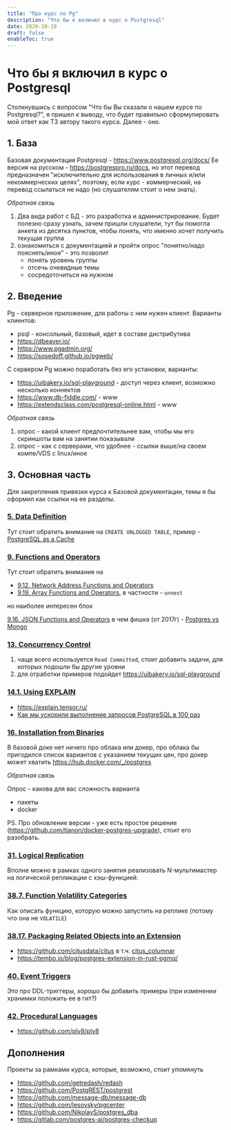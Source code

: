 ```yaml
---
title: "Про курс по Pg"
description: "Что бы я включил в курс о Postgresql"
date: 2020-10-10
draft: false
enableToc: true
---
```


# Что бы я включил в курс о Postgresql

Столкнувшись с вопросом "Что бы Вы сказали о нашем курсе по Postgresql?", я пришел к выводу, что будет правильно сформулировать мой ответ как ТЗ автору такого курса. Далее - оно.

## 1. База

Базовая документация Postgresql - https://www.postgresql.org/docs/
Ее версия на русском - https://postgrespro.ru/docs, но этот перевод предназначен "исключительно для использования в личных и/или некоммерческих целях", поэтому, если курс - коммерческий, на перевод ссылаться не надо (но слушателям стоит о нем знать).

_Обратная связь_

1. Два вида работ с БД - это разработка и администрирование. Будет полезно сразу узнать, зачем пришли слушатели, тут бы помогла анкета из десятка пунктов, чтобы понять, что именно хочет получить текущая группа
2. ознакомиться с документацией и пройти опрос "понятно/надо пояснять/иное" - это позволит
    - понять уровень группы
    - отсечь очевидные темы
    - сосредоточиться на нужном

## 2. Введение

Pg - серверное приложение, для работы с ним нужен клиент. Варианты клиентов:

- psql - консольный, базовый, идет в составе дистрибутива
- <https://dbeaver.io/>
- <https://www.pgadmin.org/>
- <https://sosedoff.github.io/pgweb/>

С сервером Pg можно поработать без его установки, варианты:

- https://uibakery.io/sql-playground - доступ через клиент, возможно несколько коннектов
- https://www.db-fiddle.com/ - www
- https://extendsclass.com/postgresql-online.html - www

_Обратная связь_

1. опрос - какой клиент предпочтительнее вам, чтобы мы его скриншоты вам на занятии показывали
2. опрос - как с серверами, что удобнее - ссылки выше/на своем компе/VDS с linux/иное

## 3. Основная часть

Для закрепления привязки курса к Базовой документации, темы я бы оформил как ссылки на ее разделы.

### [5. Data Definition](https://www.postgresql.org/docs/current/ddl.html)

Тут стоит обратить внимание на `CREATE UNLOGGED TABLE`, пример - [PostgreSQL as a Cache](https://martinheinz.dev/blog/105)

### [9. Functions and Operators](https://www.postgresql.org/docs/current/functions.html)

Тут стоит обратить внимание на

* [9.12. Network Address Functions and Operators](https://www.postgresql.org/docs/current/functions-net.html)
* [9.19. Array Functions and Operators](https://www.postgresql.org/docs/current/functions-array.html), в частности - `unnest`

но наиболее интересен блок

[9.16. JSON Functions and Operators](https://www.postgresql.org/docs/current/functions-json.html)
в чем фишка (от 2017г) - [Postgres vs Mongo](https://www.youtube.com/watch?v=SNzOZKvFZ68)

### [13. Concurrency Control](https://www.postgresql.org/docs/current/mvcc.html)

1. чаще всего используется `Read Committed`, стоит добавить задачи, для которых подошли бы другие уровни
2. для отработки примеров подойдет https://uibakery.io/sql-playground 

### [14.1. Using EXPLAIN](https://www.postgresql.org/docs/current/using-explain.html)

* https://explain.tensor.ru/
* [Как мы ускорили выполнение запросов PostgreSQL в 100 раз](https://habr.com/ru/companies/cloud_mts/articles/659455/)

### [16. Installation from Binaries](https://www.postgresql.org/docs/current/install-binaries.html)

В базовой доке нет ничего про облака или докер, про облака бы пригодился список вариантов с указанием текущих цен, про докер может хватить <https://hub.docker.com/_/postgres>

_Обратная связь_

Опрос - какова для вас сложность варианта

- пакеты
- docker

PS. Про обновление версии - уже есть простое решение (https://github.com/tianon/docker-postgres-upgrade), стоит его разобрать.

### [31. Logical Replication](https://www.postgresql.org/docs/current/logical-replication.html)

Вполне можно в рамках одного занятия реализовать N-мультимастер на логической репликации с хэш-функцией.

### [38.7. Function Volatility Categories](https://www.postgresql.org/docs/current/xfunc-volatility.html)

Как описать функцию, которую можно запустить на реплике (потому что она не `VOLATILE`)

### [38.17. Packaging Related Objects into an Extension](https://www.postgresql.org/docs/current/extend-extensions.html)

* https://github.com/citusdata/citus в т.ч. [citus_columnar](https://github.com/citusdata/citus/issues/7189)
* https://tembo.io/blog/postgres-extension-in-rust-pgmq/

### [40. Event Triggers](https://www.postgresql.org/docs/current/event-triggers.html)

Это про DDL-триггеры, хорошо бы добавить примеры (при изменении хранимки положить ее в гит?)

### [42. Procedural Languages](https://www.postgresql.org/docs/current/xplang.html)

* https://github.com/plv8/plv8

## Дополнения

Проекты за рамками курса, которые, возможно, стоит упомянуть

* https://github.com/getredash/redash
* https://github.com/PostgREST/postgrest
* https://github.com/message-db/message-db
* https://github.com/lesovsky/pgcenter
* https://github.com/NikolayS/postgres_dba
* https://gitlab.com/postgres-ai/postgres-checkup